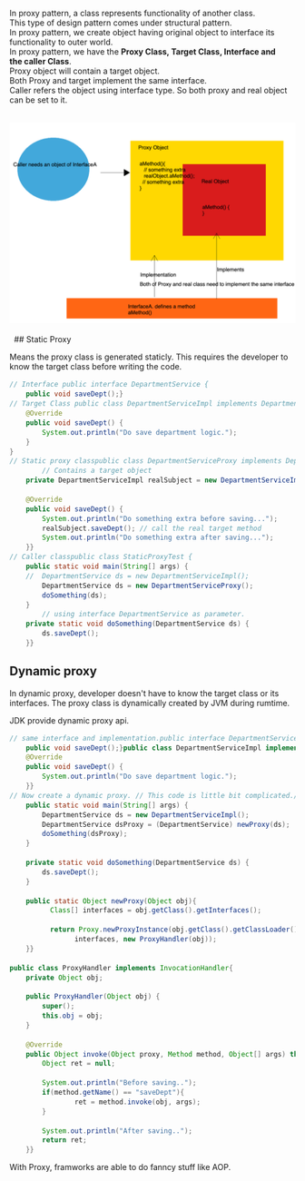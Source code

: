 In proxy pattern, a class represents functionality of another class.  
This type of design pattern comes under structural pattern.  
In proxy pattern, we create object having original object to interface its functionality to outer world.  
In proxy pattern, we have the **Proxy Class, Target Class, Interface and the caller Class**.    
Proxy object will contain a target object.   
Both Proxy and target implement the same interface.  
Caller refers the object using interface type. So both proxy and real object can be set to it.  

<br>
<div align="center">
    <img src="https://github.com/shenkaidong/Core-Java-Basic/blob/master/note/java/19%20-%20Design%20Patterns%20-%20Proxy/pic/Assignment_19_1.png">
</div>
<br>
 
## Static Proxy

Means the proxy class is generated staticly. 
This requires the developer to know the target class before writing the code.  

```java
// Interface public interface DepartmentService {
	public void saveDept();}
// Target Class public class DepartmentServiceImpl implements DepartmentService {
	@Override
	public void saveDept() {
		System.out.println("Do save department logic.");
	}
}
// Static proxy classpublic class DepartmentServiceProxy implements DepartmentService{
        // Contains a target object
	private DepartmentServiceImpl realSubject = new DepartmentServiceImpl();
	
	@Override
	public void saveDept() {
		System.out.println("Do something extra before saving...");
		realSubject.saveDept(); // call the real target method
		System.out.println("Do something extra after saving...");
	}}
// Caller classpublic class StaticProxyTest {
	public static void main(String[] args) {
	//	DepartmentService ds = new DepartmentServiceImpl();
		DepartmentService ds = new DepartmentServiceProxy();
		doSomething(ds);
	}
        // using interface DepartmentService as parameter.
	private static void doSomething(DepartmentService ds) {
		ds.saveDept();
	}}
```

## Dynamic proxy

In dynamic proxy, developer doesn't have to know the target class or its interfaces. 
The proxy class is dynamically created by JVM during rumtime.  

JDK provide dynamic proxy api.  

```java
// same interface and implementation.public interface DepartmentService {
	public void saveDept();}public class DepartmentServiceImpl implements DepartmentService {
	@Override
	public void saveDept() {
		System.out.println("Do save department logic.");
	}}
// Now create a dynamic proxy. // This code is little bit complicated.// Doesn't require you to write.// Needs knowledge of classloader and reflection api.public class DynamicProxyTest {
	public static void main(String[] args) {
		DepartmentService ds = new DepartmentServiceImpl();
		DepartmentService dsProxy = (DepartmentService) newProxy(ds);
		doSomething(dsProxy);
	}

	private static void doSomething(DepartmentService ds) {
		ds.saveDept();
	}
	
	public static Object newProxy(Object obj){
          Class[] interfaces = obj.getClass().getInterfaces();
       
          return Proxy.newProxyInstance(obj.getClass().getClassLoader(),
		        interfaces, new ProxyHandler(obj));
    }}

public class ProxyHandler implements InvocationHandler{
	private Object obj;
	
	public ProxyHandler(Object obj) {
		super();
		this.obj = obj;
	}

	@Override
    public Object invoke(Object proxy, Method method, Object[] args) throws Throwable {
        Object ret = null;
       
        System.out.println("Before saving..");
        if(method.getName() == "saveDept"){
        		ret = method.invoke(obj, args);
        }
       
        System.out.println("After saving..");
        return ret;
    }}
```

With Proxy, framworks are able to do fanncy stuff like AOP.
